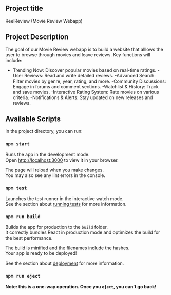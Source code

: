 ## Project title

ReelReview (Movie Review Webapp)

## Project Description

The goal of our Movie Review webapp is to build a website that alllows the user to browse through movies and leave reviews. Key functions will include:

- Trending Now: Discover popular movies based on real-time ratings.
  -User Reviews: Read and write detailed reviews.
  -Advanced Search: Filter movies by genre, year, rating, and more.
  -Community Discussions: Engage in forums and comment sections.
  -Watchlist & History: Track and save movies.
  -Interactive Rating System: Rate movies on various criteria.
  -Notifications & Alerts: Stay updated on new releases and reviews.

## Available Scripts

In the project directory, you can run:

### `npm start`

Runs the app in the development mode.\
Open [http://localhost:3000](http://localhost:3000) to view it in your browser.

The page will reload when you make changes.\
You may also see any lint errors in the console.

### `npm test`

Launches the test runner in the interactive watch mode.\
See the section about [running tests](https://facebook.github.io/create-react-app/docs/running-tests) for more information.

### `npm run build`

Builds the app for production to the `build` folder.\
It correctly bundles React in production mode and optimizes the build for the best performance.

The build is minified and the filenames include the hashes.\
Your app is ready to be deployed!

See the section about [deployment](https://facebook.github.io/create-react-app/docs/deployment) for more information.

### `npm run eject`

**Note: this is a one-way operation. Once you `eject`, you can't go back!**
